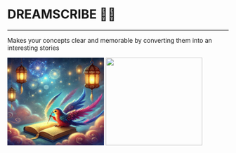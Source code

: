 # DREAMSCRIBE 💭📝
---
Makes your concepts clear and memorable by converting them into an interesting stories

<img src="https://github.com/Kunal-Khairnar-05/dreamscribe/blob/main/DREAMSCRIBE.png" width="220" height="200"> <img src="https://th.bing.com/th/id/R.a0418ba8d026609565992c80bbb3c1d0?rik=84t7JfyB9VI6Bg&riu=http%3a%2f%2fclipart-library.com%2fimages_k%2fwriting-clipart-transparent%2fwriting-clipart-transparent-7.png&ehk=0kf0QY1rt2zUQeu6g3JqTl15tgzRf4x8VyHgvr%2b8TGM%3d&risl=&pid=ImgRaw&r=0" width="220" height="200">
